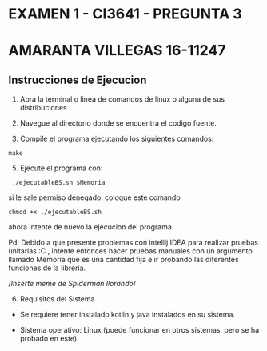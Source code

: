 # EXAMEN 1 - CI3641 - PREGUNTA 3
# AMARANTA VILLEGAS 16-11247

## Instrucciones de Ejecucion

1. Abra la terminal o linea de comandos de linux o alguna de sus distribuciones
2. Navegue al directorio donde se encuentra el codigo fuente.


3. Compile el programa ejecutando los siguientes comandos:

``` make ```


5. Ejecute el programa con:

``` ./ejecutableBS.sh $Memoria```

si le sale permiso denegado, coloque este comando 

``` chmod +x ./ejecutableBS.sh ```

ahora intente de nuevo la ejecucion del programa.


Pd: Debido a que presente problemas con intellij IDEA para realizar pruebas unitarias :C , intente entonces hacer pruebas manuales con un argumento llamado Memoria que es una cantidad fija e ir probando las diferentes funciones de la libreria. 

/*Inserte meme de Spiderman llorando*/

6. Requisitos del Sistema

- Se requiere tener instalado kotlin y java instalados en su sistema.

- Sistema operativo: Linux (puede funcionar en otros sistemas, pero se ha probado en este).

